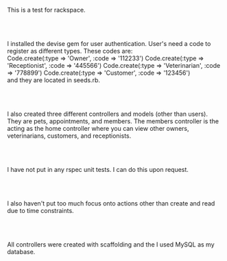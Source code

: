 This is a test for rackspace.

<br><br>

I installed the devise gem for user authentication.  User's need a code to register as different types.  These codes are:<br>
Code.create(:type => 'Owner', :code => '112233')
Code.create(:type => 'Receptionist', :code => '445566')
Code.create(:type => 'Veterinarian', :code => '778899')
Code.create(:type => 'Customer', :code => '123456')
<br>
and they are located in seeds.rb.

<br><br>

I also created three different controllers and models (other than users).  They are pets, appointments, and members.  The members controller 
is the acting as the home controller where you can view other owners, veterinarians, customers, and receptionists.

<br><br>

I have not put in any rspec unit tests.  I can do this upon request.

<br><br>

I also haven't put too much focus onto actions other than create and read due to time constraints.

<br><br>

All controllers were created with scaffolding and the I used MySQL as my database.
